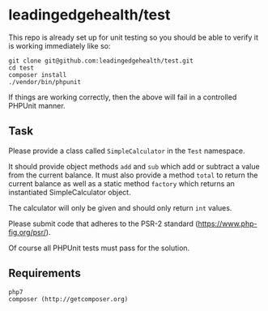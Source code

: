 # leadingedgehealth/test

This repo is already set up for unit testing so you should be able to verify
it is working immediately like so:

```
git clone git@github.com:leadingedgehealth/test.git
cd test
composer install
./vendor/bin/phpunit
```

If things are working correctly, then the above will fail in a controlled
PHPUnit manner.

## Task

Please provide a class called `SimpleCalculator` in the `Test` namespace.

It should provide object methods `add` and `sub` which add or
subtract a value from the current balance. It must also provide a method
`total` to return the current balance as well as a static method `factory`
which returns an instantiated SimpleCalculator object.

The calculator will only be given and should only return `int` values.

Please submit code that adheres to the PSR-2 standard 
(https://www.php-fig.org/psr/).

Of course all PHPUnit tests must pass for the solution.

## Requirements
```
php7
composer (http://getcomposer.org)
```
